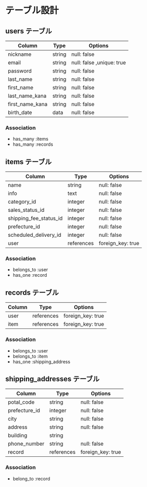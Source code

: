 # テーブル設計

## users テーブル

| Column          | Type   | Options                  |
| --------------- | ------ | ------------------------ |
| nickname        | string | null: false              |
| email           | string | null: false ,unique: true|
| password        | string | null: false              |
| last_name       | string | null: false              |
| first_name      | string | null: false              |
| last_name_kana  | string | null: false              |
| first_name_kana | string | null: false              |
| birth_date      | data   | null: false              |


### Association

- has_many :items
- has_many :records

## items テーブル

| Column                 | Type       | Options           |
| ---------------------- | ---------- | ----------------- |
| name                   | string     | null: false       |
| info                   | text       | null: false       |
| category_id            | integer    | null: false       |
| sales_status_id        | integer    | null: false       |
| shipping_fee_status_id | integer    | null: false       |
| prefecture_id          | integer    | null: false       |
| scheduled_delivery_id  | integer    | null: false       |
| user                   | references | foreign_key: true |


### Association

- belongs_to :user
- has_one :record

## records テーブル

| Column | Type       | Options           |
| ------ | ---------- | ----------------- |
| user   | references | foreign_key: true |
| item   | references | foreign_key: true |


### Association

- belongs_to :user
- belongs_to :item
- has_one    :shipping_address

## shipping_addresses テーブル

| Column            | Type       | Options           |
| ----------------- | ---------- | ----------------- |
| potal_code        | string     | null: false       |
| prefecture_id     | integer    | null: false       |
| city              | string     | null: false       |
| address           | string     | null: false       |
| building          | string     |                   |
| phone_number      | string     | null: false       |
| record            | references | foreign_key: true |


### Association

- belong_to :record
